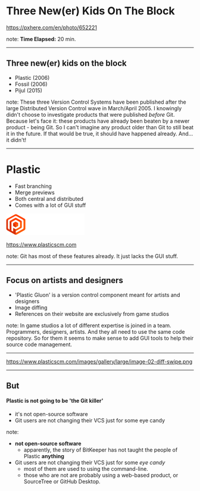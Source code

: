 <!-- .slide: data-background="img/background/usb-sticks.jpg" data-background-color="black" data-background-opacity="0.3"-->

# Three New(er) Kids On The Block

<https://pxhere.com/en/photo/652221>  <!-- .element: class="attribution" -->

note: 
**Time Elapsed:** 20 min.

---

## Three new(er) kids on the block

* Plastic (2006)
* Fossil (2006)
* Pijul (2015)

note: 
These three Version Control Systems have been published after the large Distributed Version Control wave in March/April 2005.
I knowingly didn't choose to investigate products that were published *before* Git.
Because let's face it: these products have already been beaten by a newer product - being Git.
So I can't imagine any product older than Git to still beat it in the future.
If that would be true, it should have happened already.
And... it didn't!

---

# Plastic

* Fast branching <!-- .element: class="fragment fade-in-then-semi-out" -->
* Merge previews <!-- .element: class="fragment fade-in-then-semi-out" -->
* Both central and distributed <!-- .element: class="fragment fade-in-then-semi-out" -->
* Comes with a lot of GUI stuff <!-- .element: class="fragment fade-in-then-semi-out" -->

![Plastic logo](img/logos/plastic.png) <!-- .element: class="no-background" -->

<https://www.plasticscm.com> <!-- .element: class="attribution" -->

note:
Git has most of these features already.
It just lacks the GUI stuff.

---

## Focus on artists and designers

* 'Plastic Gluon' is a version control component meant for artists and designers <!-- .element: class="fragment fade-in-then-semi-out" -->
* Image diffing <!-- .element: class="fragment fade-in-then-semi-out" -->
* References on their website are exclusively from game studios <!-- .element: class="fragment fade-in-then-semi-out" -->

note:
In game studios a lot of different expertise is joined in a team.
Programmers, designers, artists. 
And they all need to use the same code repository.
So for them it seems to make sense to add GUI tools to help their source code management.

---

<!-- .slide: data-background="img/plastic-image-compare.png" -->

<https://www.plasticscm.com/images/gallery/large/image-02-diff-swipe.png> <!-- .element: class="attribution" -->

---

## But
#### Plastic is not going to be 'the Git killer'

* it's not open-source software <!-- .element: class="fragment fade-in-then-semi-out" -->
* Git users are not changing their VCS just for some eye candy <!-- .element: class="fragment fade-in-then-semi-out" -->

note:
* **not open-source software**
  * apparently, the story of BitKeeper has not taught the people of Plastic **anything**
* Git users are not changing their VCS just for some *eye candy*
  * most of them are used to using the command-line.
  * those who are not are probably using a web-based product, or SourceTree or GitHub Desktop.
